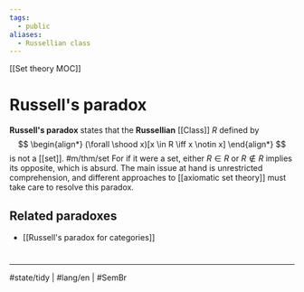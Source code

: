 ```yaml
---
tags:
  - public
aliases:
  - Russellian class
---
```

[[Set theory MOC]]
# Russell's paradox

**Russell's paradox** states that the **Russellian** [[Class]] $R$ defined by
$$
\begin{align*}
(\forall \shood x)[x \in R \iff x \notin x]
\end{align*}
$$
is not a [[set]]. #m/thm/set
For if it were a set, either $R \in R$ or $R \notin R$ implies its opposite, which is absurd.
The main issue at hand is unrestricted comprehension,
and different approaches to [[axiomatic set theory]] must take care to resolve this paradox.

## Related paradoxes

- [[Russell's paradox for categories]]

#
---
#state/tidy | #lang/en | #SemBr
